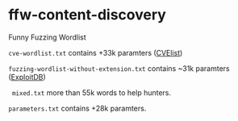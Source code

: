 # ffw-content-discovery
Funny Fuzzing Wordlist

`cve-wordlist.txt` contains +33k paramters ([CVElist](https://github.com/CVEProject/cvelist))

`fuzzing-wordlist-without-extension.txt` contains ~31k paramters ([ExploitDB](https://github.com/offensive-security/exploitdb))

` mixed.txt` more than 55k words to help hunters.

`parameters.txt` contains +28k paramters.
